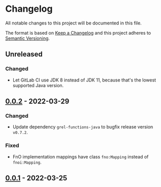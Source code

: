 # Changelog

All notable changes to this project will be documented in this file.

The format is based on [Keep a Changelog](http://keepachangelog.com/en/1.0.0/)
and this project adheres to [Semantic Versioning](http://semver.org/spec/v2.0.0.html).

## Unreleased

### Changed
- Let GitLab CI use JDK 8 instead of JDK 11, because that's the lowest supported Java version.

## [0.0.2] - 2022-03-29

### Changed
- Update dependency `grel-functions-java` to bugfix release version `v0.7.2`.

### Fixed
- FnO implementation mappings have class `fno:Mapping` instead of `fnoi:Mapping`.

## [0.0.1] - 2022-03-25

[0.0.1]: https://github.com/FnOio/function-agent-java/releases
[0.0.2]: https://github.com/FnOio/function-agent-java/compare/v0.0.1...v0.0.2